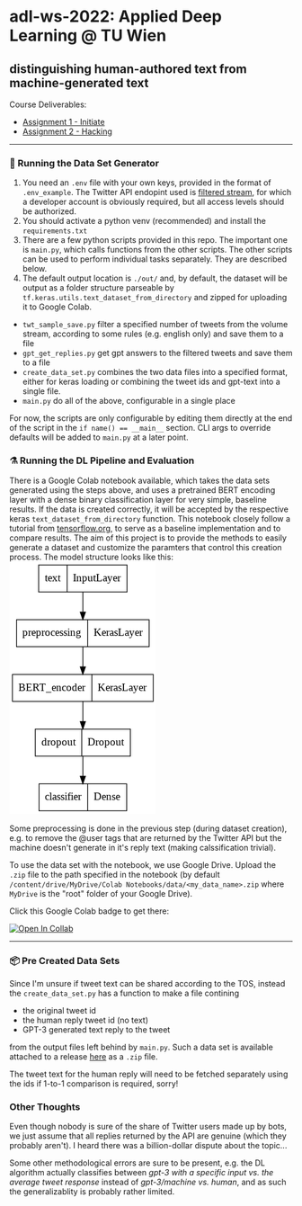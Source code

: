 # adl-ws-2022: Applied Deep Learning @ TU Wien

## distinguishing human-authored text from machine-generated text

Course Deliverables:

- [Assignment 1 - Initiate](./concept.md)
- [Assignment 2 - Hacking](./hacking.md)

---

### 📜 Running the Data Set Generator

1. You need an `.env` file with your own keys, provided in the format of `.env_example`. The Twitter API endopint used is [filtered stream](https://developer.twitter.com/en/docs/twitter-api/tweets/filtered-stream/introduction), for which a developer account is obviously required, but all access levels should be authorized.
2. You should activate a python venv (recommended) and install the `requirements.txt`
3. There are a few python scripts provided in this repo. The important one is `main.py`, which calls functions from the other scripts. The other scripts can be used to perform individual tasks separately. They are described below.
4. The default output location is `./out/` and, by default, the dataset will be output as a folder structure parseable by `tf.keras.utils.text_dataset_from_directory` and zipped for uploading it to Google Colab.

- `twt_sample_save.py` filter a specified number of tweets from the volume stream, according to some rules (e.g. english only) and save them to a file
- `gpt_get_replies.py` get gpt answers to the filtered tweets and save them to a file
- `create_data_set.py` combines the two data files into a specified format, either for keras loading or combining the tweet ids and gpt-text into a single file.
- `main.py` do all of the above, configurable in a single place

For now, the scripts are only configurable by editing them directly at the end of the script in the `if name() == __main__` section. CLI args to override defaults will be added to `main.py` at a later point.

### ⚗️ Running the DL Pipeline and Evaluation

There is a Google Colab notebook available, which takes the data sets generated using the steps above, and uses a pretrained BERT encoding layer with a dense binary classification layer for very simple, baseline results. If the data is created correctly, it will be accepted by the respective keras `text_dataset_from_directory` function. This notebook closely follow a tutorial from [tensorflow.org](https://www.tensorflow.org/text/tutorials/classify_text_with_bert), to serve as a baseline implementation and to compare results. The aim of this project is to provide the methods to easily generate a dataset and customize the paramters that control this creation process. The model structure looks like this:  
![model structure](/media/model.png)

Some preprocessing is done in the previous step (during dataset creation), e.g. to remove the @user tags that are returned by the Twitter API but the machine doesn't generate in it's reply text (making calssification trivial).

To use the data set with the notebook, we use Google Drive. Upload the `.zip` file to the path specified in the notebook (by default `/content/drive/MyDrive/Colab Notebooks/data/<my_data_name>.zip` where `MyDrive` is the "root" folder of your Google Drive).

Click this Google Colab badge to get there:

[![Open In Collab](https://colab.research.google.com/assets/colab-badge.svg)](https://colab.research.google.com/github/LuisKolb/adl-ws-2022/blob/main/colab_run_2.ipynb)

---

### 📦 Pre Created Data Sets

Since I'm unsure if tweet text can be shared according to the TOS, instead the `create_data_set.py` has a function to make a file contining

- the original tweet id
- the human reply tweet id (no text)
- GPT-3 generated text reply to the tweet

from the output files left behind by `main.py`. Such a data set is available attached to a release [here](TODO) as a `.zip` file.

The tweet text for the human reply will need to be fetched separately using the ids if 1-to-1 comparison is required, sorry!

### Other Thoughts

Even though nobody is sure of the share of Twitter users made up by bots, we just assume that all replies returned by the API are genuine (which they probably aren't). I heard there was a billion-dollar dispute about the topic...

Some other methodological errors are sure to be present, e.g. the DL algorithm actually classifies between *gpt-3 with a specific input vs. the average tweet response* instead of *gpt-3/machine vs. human*, and as such the generalizablity is probably rather limited.
